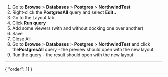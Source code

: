 1. Go to **Browse** > **Databases** > **Postgres** > **NorthwindTest** 
2. Right-click the **PostgresAll** query and select **Edit..**
3. Go to the Layout tab
4. Click **Run query**
4. Add some viewers (with and without docking one over another)
5. Save
6. Close All
7. Go to **Browse** > **Databases** > **Postgres** > **NorthwindTest** and click the**PostgresAll** query - the preview should open with the new layout
7. Run the query - the result should open with the new layout
---
{
  "order": 11
}
